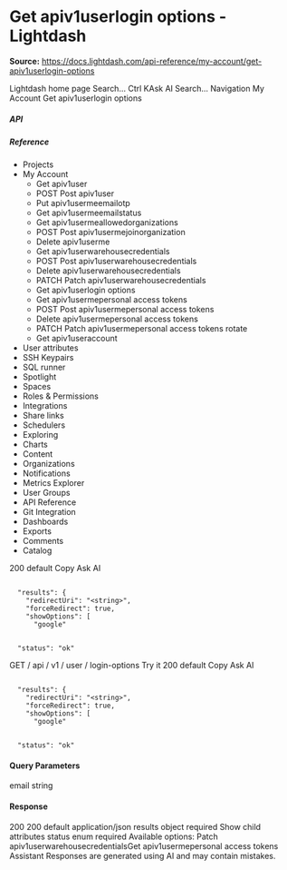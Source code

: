 # Get apiv1userlogin options - Lightdash

**Source:** https://docs.lightdash.com/api-reference/my-account/get-apiv1userlogin-options

Lightdash home page
Search...
Ctrl KAsk AI
Search...
Navigation
My Account
Get apiv1userlogin options
##### API


##### Reference
  * Projects
  * My Account
    * Get apiv1user
    * POST
Post apiv1user
    * Put apiv1usermeemailotp
    * Get apiv1usermeemailstatus
    * Get apiv1usermeallowedorganizations
    * POST
Post apiv1usermejoinorganization
    * Delete apiv1userme
    * Get apiv1userwarehousecredentials
    * POST
Post apiv1userwarehousecredentials
    * Delete apiv1userwarehousecredentials
    * PATCH
Patch apiv1userwarehousecredentials
    * Get apiv1userlogin options
    * Get apiv1usermepersonal access tokens
    * POST
Post apiv1usermepersonal access tokens
    * Delete apiv1usermepersonal access tokens
    * PATCH
Patch apiv1usermepersonal access tokens rotate
    * Get apiv1useraccount
  * User attributes
  * SSH Keypairs
  * SQL runner
  * Spotlight
  * Spaces
  * Roles & Permissions
  * Integrations
  * Share links
  * Schedulers
  * Exploring
  * Charts
  * Content
  * Organizations
  * Notifications
  * Metrics Explorer
  * User Groups
  * API Reference
  * Git Integration
  * Dashboards
  * Exports
  * Comments
  * Catalog


200
default
Copy
Ask AI
```

  "results": {
    "redirectUri": "<string>",
    "forceRedirect": true,
    "showOptions": [
      "google"


  "status": "ok"

```

GET
/
api
/
v1
/
user
/
login-options
Try it
200
default
Copy
Ask AI
```

  "results": {
    "redirectUri": "<string>",
    "forceRedirect": true,
    "showOptions": [
      "google"


  "status": "ok"

```

#### Query Parameters
email
string
#### Response
200
200 default
application/json
results
object
required
Show child attributes
status
enum<string>
required
Available options: 
Patch apiv1userwarehousecredentialsGet apiv1usermepersonal access tokens
Assistant
Responses are generated using AI and may contain mistakes.


